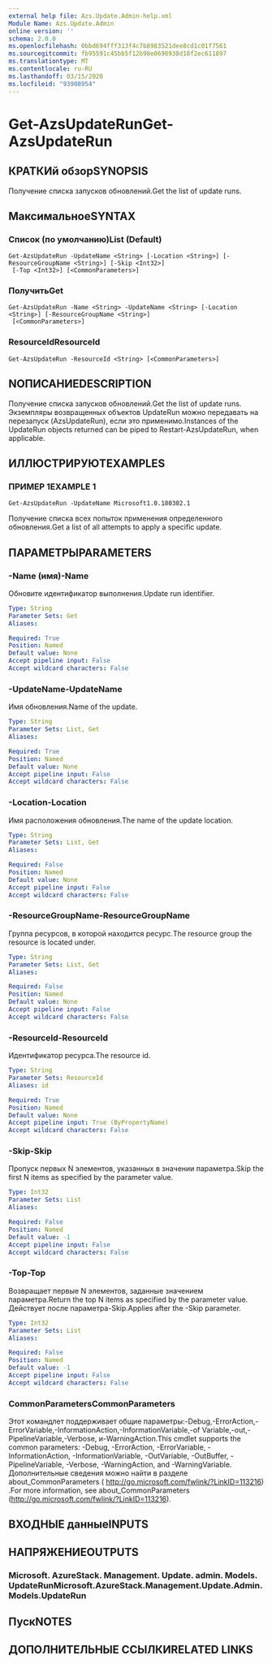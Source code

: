 ```yaml
---
external help file: Azs.Update.Admin-help.xml
Module Name: Azs.Update.Admin
online version: ''
schema: 2.0.0
ms.openlocfilehash: 0bbd694fff313f4c7b8983521dee8cd1c01f7561
ms.sourcegitcommit: fb95591c45bb5f12b98e0690938d18f2ec611897
ms.translationtype: MT
ms.contentlocale: ru-RU
ms.lasthandoff: 03/15/2020
ms.locfileid: "93908954"
---
```

# <span data-ttu-id="2541a-101">Get-AzsUpdateRun</span><span class="sxs-lookup"><span data-stu-id="2541a-101">Get-AzsUpdateRun</span></span>

## <span data-ttu-id="2541a-102">КРАТКИй обзор</span><span class="sxs-lookup"><span data-stu-id="2541a-102">SYNOPSIS</span></span>
<span data-ttu-id="2541a-103">Получение списка запусков обновлений.</span><span class="sxs-lookup"><span data-stu-id="2541a-103">Get the list of update runs.</span></span>

## <span data-ttu-id="2541a-104">Максимальное</span><span class="sxs-lookup"><span data-stu-id="2541a-104">SYNTAX</span></span>

### <span data-ttu-id="2541a-105">Список (по умолчанию)</span><span class="sxs-lookup"><span data-stu-id="2541a-105">List (Default)</span></span>
```
Get-AzsUpdateRun -UpdateName <String> [-Location <String>] [-ResourceGroupName <String>] [-Skip <Int32>]
 [-Top <Int32>] [<CommonParameters>]
```

### <span data-ttu-id="2541a-106">Получить</span><span class="sxs-lookup"><span data-stu-id="2541a-106">Get</span></span>
```
Get-AzsUpdateRun -Name <String> -UpdateName <String> [-Location <String>] [-ResourceGroupName <String>]
 [<CommonParameters>]
```

### <span data-ttu-id="2541a-107">ResourceId</span><span class="sxs-lookup"><span data-stu-id="2541a-107">ResourceId</span></span>
```
Get-AzsUpdateRun -ResourceId <String> [<CommonParameters>]
```

## <span data-ttu-id="2541a-108">NОПИСАНИЕ</span><span class="sxs-lookup"><span data-stu-id="2541a-108">DESCRIPTION</span></span>
<span data-ttu-id="2541a-109">Получение списка запусков обновлений.</span><span class="sxs-lookup"><span data-stu-id="2541a-109">Get the list of update runs.</span></span> <span data-ttu-id="2541a-110">Экземпляры возвращенных объектов UpdateRun можно передавать на перезапуск (AzsUpdateRun), если это применимо.</span><span class="sxs-lookup"><span data-stu-id="2541a-110">Instances of the UpdateRun objects returned can be piped to Restart-AzsUpdateRun, when applicable.</span></span>

## <span data-ttu-id="2541a-111">ИЛЛЮСТРИРУЮТ</span><span class="sxs-lookup"><span data-stu-id="2541a-111">EXAMPLES</span></span>

### <span data-ttu-id="2541a-112">ПРИМЕР 1</span><span class="sxs-lookup"><span data-stu-id="2541a-112">EXAMPLE 1</span></span>
```
Get-AzsUpdateRun -UpdateName Microsoft1.0.180302.1
```

<span data-ttu-id="2541a-113">Получение списка всех попыток применения определенного обновления.</span><span class="sxs-lookup"><span data-stu-id="2541a-113">Get a list of all attempts to apply a specific update.</span></span>

## <span data-ttu-id="2541a-114">ПАРАМЕТРЫ</span><span class="sxs-lookup"><span data-stu-id="2541a-114">PARAMETERS</span></span>

### <span data-ttu-id="2541a-115">-Name (имя)</span><span class="sxs-lookup"><span data-stu-id="2541a-115">-Name</span></span>
<span data-ttu-id="2541a-116">Обновите идентификатор выполнения.</span><span class="sxs-lookup"><span data-stu-id="2541a-116">Update run identifier.</span></span>

```yaml
Type: String
Parameter Sets: Get
Aliases:

Required: True
Position: Named
Default value: None
Accept pipeline input: False
Accept wildcard characters: False
```

### <span data-ttu-id="2541a-117">-UpdateName</span><span class="sxs-lookup"><span data-stu-id="2541a-117">-UpdateName</span></span>
<span data-ttu-id="2541a-118">Имя обновления.</span><span class="sxs-lookup"><span data-stu-id="2541a-118">Name of the update.</span></span>

```yaml
Type: String
Parameter Sets: List, Get
Aliases:

Required: True
Position: Named
Default value: None
Accept pipeline input: False
Accept wildcard characters: False
```

### <span data-ttu-id="2541a-119">-Location</span><span class="sxs-lookup"><span data-stu-id="2541a-119">-Location</span></span>
<span data-ttu-id="2541a-120">Имя расположения обновления.</span><span class="sxs-lookup"><span data-stu-id="2541a-120">The name of the update location.</span></span>

```yaml
Type: String
Parameter Sets: List, Get
Aliases:

Required: False
Position: Named
Default value: None
Accept pipeline input: False
Accept wildcard characters: False
```

### <span data-ttu-id="2541a-121">-ResourceGroupName</span><span class="sxs-lookup"><span data-stu-id="2541a-121">-ResourceGroupName</span></span>
<span data-ttu-id="2541a-122">Группа ресурсов, в которой находится ресурс.</span><span class="sxs-lookup"><span data-stu-id="2541a-122">The resource group the resource is located under.</span></span>

```yaml
Type: String
Parameter Sets: List, Get
Aliases:

Required: False
Position: Named
Default value: None
Accept pipeline input: False
Accept wildcard characters: False
```

### <span data-ttu-id="2541a-123">-ResourceId</span><span class="sxs-lookup"><span data-stu-id="2541a-123">-ResourceId</span></span>
<span data-ttu-id="2541a-124">Идентификатор ресурса.</span><span class="sxs-lookup"><span data-stu-id="2541a-124">The resource id.</span></span>

```yaml
Type: String
Parameter Sets: ResourceId
Aliases: id

Required: True
Position: Named
Default value: None
Accept pipeline input: True (ByPropertyName)
Accept wildcard characters: False
```

### <span data-ttu-id="2541a-125">-Skip</span><span class="sxs-lookup"><span data-stu-id="2541a-125">-Skip</span></span>
<span data-ttu-id="2541a-126">Пропуск первых N элементов, указанных в значении параметра.</span><span class="sxs-lookup"><span data-stu-id="2541a-126">Skip the first N items as specified by the parameter value.</span></span>

```yaml
Type: Int32
Parameter Sets: List
Aliases:

Required: False
Position: Named
Default value: -1
Accept pipeline input: False
Accept wildcard characters: False
```

### <span data-ttu-id="2541a-127">-Top</span><span class="sxs-lookup"><span data-stu-id="2541a-127">-Top</span></span>
<span data-ttu-id="2541a-128">Возвращает первые N элементов, заданные значением параметра.</span><span class="sxs-lookup"><span data-stu-id="2541a-128">Return the top N items as specified by the parameter value.</span></span>
<span data-ttu-id="2541a-129">Действует после параметра-Skip.</span><span class="sxs-lookup"><span data-stu-id="2541a-129">Applies after the -Skip parameter.</span></span>

```yaml
Type: Int32
Parameter Sets: List
Aliases:

Required: False
Position: Named
Default value: -1
Accept pipeline input: False
Accept wildcard characters: False
```

### <span data-ttu-id="2541a-130">CommonParameters</span><span class="sxs-lookup"><span data-stu-id="2541a-130">CommonParameters</span></span>
<span data-ttu-id="2541a-131">Этот командлет поддерживает общие параметры:-Debug,-ErrorAction,-ErrorVariable,-InformationAction,-InformationVariable,-of Variable,-out,-PipelineVariable,-Verbose, и-WarningAction.</span><span class="sxs-lookup"><span data-stu-id="2541a-131">This cmdlet supports the common parameters: -Debug, -ErrorAction, -ErrorVariable, -InformationAction, -InformationVariable, -OutVariable, -OutBuffer, -PipelineVariable, -Verbose, -WarningAction, and -WarningVariable.</span></span> <span data-ttu-id="2541a-132">Дополнительные сведения можно найти в разделе about_CommonParameters ( http://go.microsoft.com/fwlink/?LinkID=113216) .</span><span class="sxs-lookup"><span data-stu-id="2541a-132">For more information, see about_CommonParameters (http://go.microsoft.com/fwlink/?LinkID=113216).</span></span>

## <span data-ttu-id="2541a-133">ВХОДНЫЕ данные</span><span class="sxs-lookup"><span data-stu-id="2541a-133">INPUTS</span></span>

## <span data-ttu-id="2541a-134">НАПРЯЖЕНИЕ</span><span class="sxs-lookup"><span data-stu-id="2541a-134">OUTPUTS</span></span>

### <span data-ttu-id="2541a-135">Microsoft. AzureStack. Management. Update. admin. Models. UpdateRun</span><span class="sxs-lookup"><span data-stu-id="2541a-135">Microsoft.AzureStack.Management.Update.Admin.Models.UpdateRun</span></span>

## <span data-ttu-id="2541a-136">Пуск</span><span class="sxs-lookup"><span data-stu-id="2541a-136">NOTES</span></span>

## <span data-ttu-id="2541a-137">ДОПОЛНИТЕЛЬНЫЕ ССЫЛКИ</span><span class="sxs-lookup"><span data-stu-id="2541a-137">RELATED LINKS</span></span>
